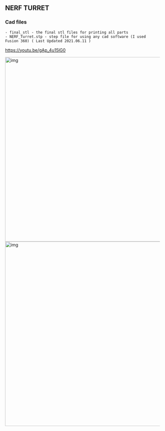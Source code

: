 ## **NERF TURRET**
### Cad files
    - final_stl - the final stl files for printing all parts 
    - NERF_Turret.stp - step file for using any cad software (I used Fusion 360) ( Last Updated 2021.06.11 )


https://youtu.be/gAp_4u15lG0

<img src="https://raw.githubusercontent.com/barak-t/nerf_turret/main/img/NERF_Turret_explode.gif" alt="img" width="600"/>
<img src="https://github.com/barak-t/nerf_turret/blob/main/img/NERF_Turret_travel_and_build.gif?raw=true" alt="img" width="600"/>
